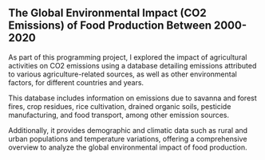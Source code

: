 ## The Global Environmental Impact (CO2 Emissions) of Food Production Between 2000-2020

As part of this programming project, I explored the impact of agricultural activities on CO2 emissions using a database detailing emissions attributed to various agriculture-related sources, as well as other environmental factors, for different countries and years. 

This database includes information on emissions due to savanna and forest fires, crop residues, rice cultivation, drained organic soils, pesticide manufacturing, and food transport, among other emission sources. 

Additionally, it provides demographic and climatic data such as rural and urban populations and temperature variations, offering a comprehensive overview to analyze the global environmental impact of food production.
